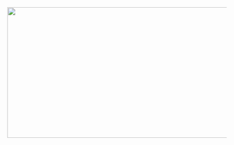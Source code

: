 
<a href="https://www.gitanimals.org/en_US?utm_medium=image&utm_source=01150104&utm_content=farm">
<img
  src="https://render.gitanimals.org/farms/01150104"
  width="600"
  height="300"
/>
</a>
<!--
**01150104/01150104** is a ✨ _special_ ✨ repository because its `README.md` (this file) appears on your GitHub profile.

Here are some ideas to get you started:

- 🔭 I’m currently working on ...
- 🌱 I’m currently learning ...
- 👯 I’m looking to collaborate on ...
- 🤔 I’m looking for help with ...
- 💬 Ask me about ...
- 📫 How to reach me: ...
- 😄 Pronouns: ...
- ⚡ Fun fact: ...
-->
